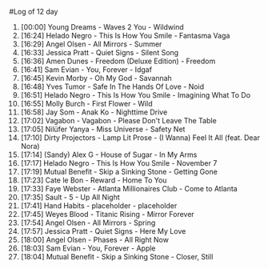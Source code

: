 #Log of 12 day

1. [00:00] Young Dreams - Waves 2 You - Wildwind
1. [16:24] Helado Negro - This Is How You Smile - Fantasma Vaga
1. [16:29] Angel Olsen - All Mirrors - Summer
1. [16:33] Jessica Pratt - Quiet Signs - Silent Song
1. [16:36] Amen Dunes - Freedom (Deluxe Edition) - Freedom
1. [16:41] Sam Evian - You, Forever - Idgaf
1. [16:45] Kevin Morby - Oh My God - Savannah
1. [16:48] Yves Tumor - Safe In The Hands Of Love - Noid
1. [16:51] Helado Negro - This Is How You Smile - Imagining What To Do
1. [16:55] Molly Burch - First Flower - Wild
1. [16:58] Jay Som - Anak Ko - Nighttime Drive
1. [17:02] Vagabon - Vagabon - Please Don't Leave The Table
1. [17:05] Nilüfer Yanya - Miss Universe - Safety Net
1. [17:10] Dirty Projectors - Lamp Lit Prose - (I Wanna) Feel It All (feat. Dear Nora)
1. [17:14] (Sandy) Alex G - House of Sugar - In My Arms
1. [17:17] Helado Negro - This Is How You Smile - November 7
1. [17:19] Mutual Benefit - Skip a Sinking Stone - Getting Gone
1. [17:23] Cate le Bon - Reward - Home To You
1. [17:33] Faye Webster - Atlanta Millionaires Club - Come to Atlanta
1. [17:35] Sault - 5 - Up All Night
1. [17:41] Hand Habits - placeholder - placeholder
1. [17:45] Weyes Blood - Titanic Rising - Mirror Forever
1. [17:54] Angel Olsen - All Mirrors - Spring
1. [17:57] Jessica Pratt - Quiet Signs - Here My Love
1. [18:00] Angel Olsen - Phases - All Right Now
1. [18:03] Sam Evian - You, Forever - Apple
1. [18:04] Mutual Benefit - Skip a Sinking Stone - Closer, Still
